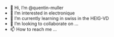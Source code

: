 - 👋 Hi, I’m @quentin-muller
- 👀 I’m interested in electronique
- 🌱 I’m currently learning in swiss in the HEIG-VD
- 💞️ I’m looking to collaborate on ...
- 📫 How to reach me ...

<!---
quentin-muller/quentin-muller is a ✨ special ✨ repository because its `README.md` (this file) appears on your GitHub profile.
You can click the Preview link to take a look at your changes.
--->
